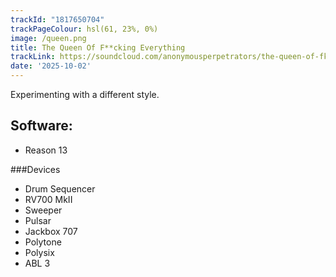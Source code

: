 ```yaml
---
trackId: "1817650704"
trackPageColour: hsl(61, 23%, 0%)
image: /queen.png
title: The Queen Of F**cking Everything
trackLink: https://soundcloud.com/anonymousperpetrators/the-queen-of-fking-everythg
date: '2025-10-02'
---
```


Experimenting with a different style.

## Software:
- Reason 13

###Devices
- Drum Sequencer
- RV700 MkII
- Sweeper
- Pulsar
- Jackbox 707
- Polytone
- Polysix
- ABL 3